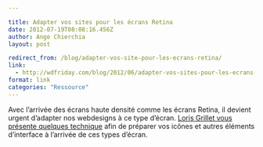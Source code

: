 ```yaml
---

title: Adapter vos sites pour les écrans Retina
date: 2012-07-19T08:08:16.456Z
author: Ange Chierchia
layout: post

redirect_from: /blog/adapter-vos-site-pour-les-ecrans-retina/
link:
  - http://wdfriday.com/blog/2012/06/adapter-vos-sites-pour-les-ecrans-retina/
format: link
categories: "Ressource"
---
```

Avec l&rsquo;arrivée des écrans haute densité comme les écrans Retina, il devient urgent d&rsquo;adapter nos webdesigns à ce type d&rsquo;écran. <a href="http://wdfriday.com/blog/2012/06/adapter-vos-sites-pour-les-ecrans-retina/" target="_blank">Loris Grillet vous présente quelques technique</a> afin de préparer vos icônes et autres éléments d&rsquo;interface à l&rsquo;arrivée de ces types d&rsquo;écran.